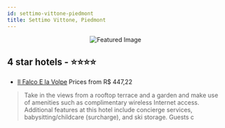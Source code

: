 ```yaml
---
id: settimo-vittone-piedmont
title: Settimo Vittone, Piedmont
---
```


<center><img src="https://i.travelapi.com/hotels/14000000/13580000/13573900/13573859/01ba4a08_z.jpg" alt="Featured Image" /></center>


##  4 star hotels - ⭐️⭐️⭐️⭐️

-    [Il Falco E la Volpe](https://us.hurb.com/hotels/settimo-vittone/il-falco-e-la-volpe-JNP-JP396007?cmp=18055) Prices from R$ 447,22
   > Take in the views from a rooftop terrace and a garden and make use of amenities such as complimentary wireless Internet access. Additional features at this hotel include concierge services, babysitting/childcare (surcharge), and ski storage. Guests c
